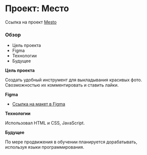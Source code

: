 # Проект: Место

Ссылка на проект [Mesto](https://alexeynewdeveloper.github.io/gh-pages-mesto/index.html)

### Обзор

- Цель проекта
- Figma
- Технологии
- Будущее

**Цель проекта**

Создать удобный инструмент для выкладывания красивых фото. Свозможностью их комментировать и ставить лайки.

**Figma**

- [Ссылка на макет в Figma](https://www.figma.com/file/2cn9N9jSkmxD84oJik7xL7/JavaScript.-Sprint-4?node-id=0%3A1)

**Технологии**

Использовал HTML и CSS, JavaScript.

**Будущее**

По мере продвижения в обучении планируется дорабатывать, используя языки программирования.
